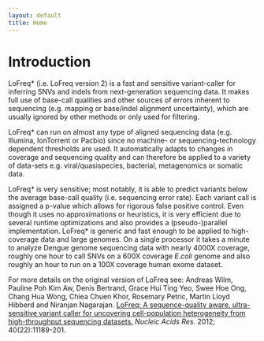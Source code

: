 ```yaml
---
layout: default
title: Home
---
```



# Introduction #

LoFreq* (i.e. LoFreq version 2) is a fast
and sensitive variant-caller for inferring SNVs and indels from
next-generation sequencing data. It makes full use of base-call
qualities and other sources of errors inherent to sequencing
 (e.g. mapping or base/indel alignment uncertainty),
which are usually ignored by other methods or only used for filtering.

LoFreq* can run on almost any type of aligned sequencing data
(e.g. Illumina, IonTorrent or Pacbio) since no machine- or
sequencing-technology dependent thresholds are used. It automatically
adapts to changes in coverage and sequencing quality and can therefore
be applied to a variety of data-sets
e.g. viral/quasispecies, bacterial, metagenomics or
somatic data.

LoFreq* is very sensitive; most notably, it is able to predict
variants below the average base-call quality (i.e. sequencing error
rate). Each variant call is assigned a p-value which allows for
rigorous false positive control. Even though it uses no approximations
or heuristics, it is very efficient due to several runtime
optimizations and also provides a (pseudo-)parallel implementation.
LoFreq* is generic and fast enough to be applied to high-coverage data
and large genomes. On a single processor it takes a minute to analyze
Dengue genome sequencing data with nearly 4000X coverage, roughly one
hour to call SNVs on a 600X coverage *E.coli* genome and also roughly
an hour to run on a 100X coverage human exome dataset.

For more details on the original version of LoFreq see: Andreas Wilm,
Pauline Poh Kim Aw, Denis Bertrand, Grace Hui Ting Yeo, Swee Hoe Ong,
Chang Hua Wong, Chiea Chuen Khor, Rosemary Petric, Martin Lloyd
Hibberd and Niranjan Nagarajan.
[LoFreq: A sequence-quality aware, ultra-sensitive variant caller for uncovering cell-population heterogeneity from high-throughput sequencing datasets.](http://www.ncbi.nlm.nih.gov/pubmed/23066108)
_Nucleic Acids Res._ 2012; 40(22):11189-201.

